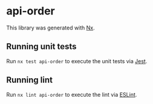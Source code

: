 # api-order

This library was generated with [Nx](https://nx.dev).

## Running unit tests

Run `nx test api-order` to execute the unit tests via [Jest](https://jestjs.io).

## Running lint

Run `nx lint api-order` to execute the lint via [ESLint](https://eslint.org/).
